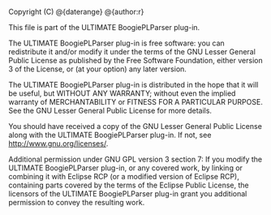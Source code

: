 Copyright (C) @{daterange} @{author:r}

This file is part of the ULTIMATE BoogiePLParser plug-in.

The ULTIMATE BoogiePLParser plug-in is free software: you can redistribute it and/or modify
it under the terms of the GNU Lesser General Public License as published
by the Free Software Foundation, either version 3 of the License, or
(at your option) any later version.

The ULTIMATE BoogiePLParser plug-in is distributed in the hope that it will be useful,
but WITHOUT ANY WARRANTY; without even the implied warranty of
MERCHANTABILITY or FITNESS FOR A PARTICULAR PURPOSE.  See the
GNU Lesser General Public License for more details.

You should have received a copy of the GNU Lesser General Public License
along with the ULTIMATE BoogiePLParser plug-in. If not, see <http://www.gnu.org/licenses/>.

Additional permission under GNU GPL version 3 section 7:
If you modify the ULTIMATE BoogiePLParser plug-in, or any covered work, by linking
or combining it with Eclipse RCP (or a modified version of Eclipse RCP), 
containing parts covered by the terms of the Eclipse Public License, the 
licensors of the ULTIMATE BoogiePLParser plug-in grant you additional permission 
to convey the resulting work.

